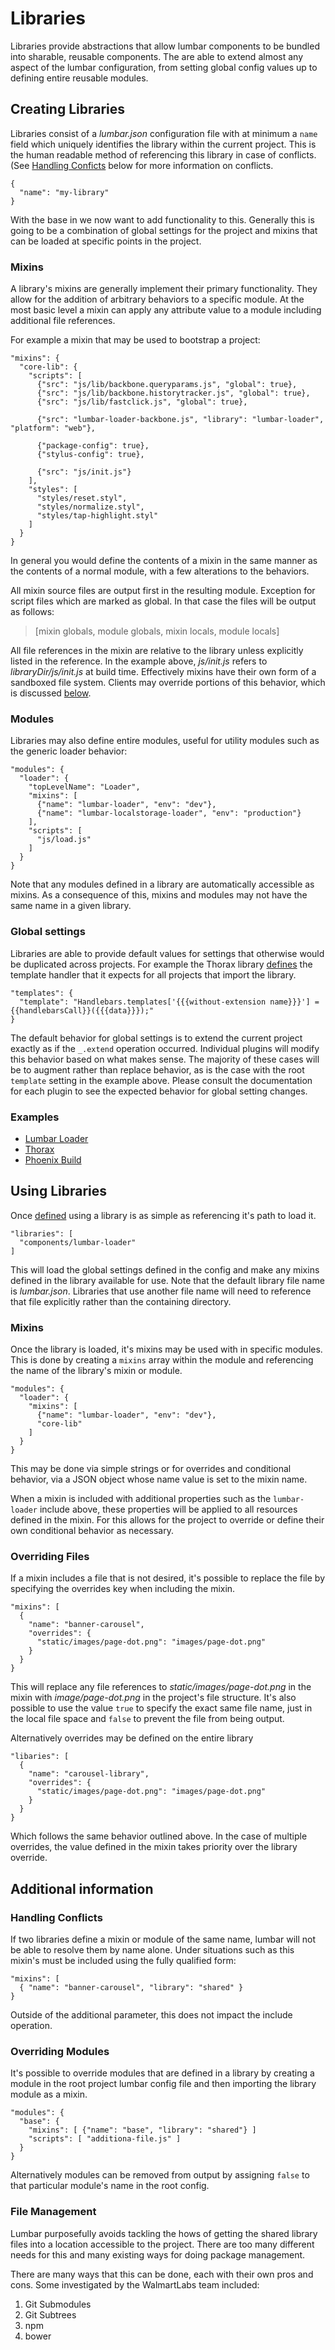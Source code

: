 # Libraries

Libraries provide abstractions that allow lumbar components to be bundled into sharable, reusable components. The are able to extend almost any aspect of the lumbar configuration, from setting global config values up to defining entire reusable modules.

## Creating Libraries

Libraries consist of a *lumbar.json* configuration file with at minimum a `name` field which uniquely identifies the library within the current project. This is the human readable method of referencing this library in case of conflicts. (See [Handling Conficts](#handling-conflicts) below for more information on conflicts.

    {
      "name": "my-library"
    }

With the base in we now want to add functionality to this. Generally this is going to be a combination of global settings for the project and mixins that can be loaded at specific points in the project.

### Mixins

A library's mixins are generally implement their primary functionality. They allow for the addition of arbitrary behaviors to a specific module. At the most basic level a mixin can apply any attribute value to a module including additional file references.

For example a mixin that may be used to bootstrap a project:

    "mixins": {
      "core-lib": {
        "scripts": [
          {"src": "js/lib/backbone.queryparams.js", "global": true},
          {"src": "js/lib/backbone.historytracker.js", "global": true},
          {"src": "js/lib/fastclick.js", "global": true},

          {"src": "lumbar-loader-backbone.js", "library": "lumbar-loader", "platform": "web"},

          {"package-config": true},
          {"stylus-config": true},

          {"src": "js/init.js"}
        ],
        "styles": [
          "styles/reset.styl",
          "styles/normalize.styl",
          "styles/tap-highlight.styl"
        ]
      }
    }

In general you would define the contents of a mixin in the same manner as the contents of a normal module, with a few alterations to the behaviors.

All mixin source files are output first in the resulting module. Exception for script files which are marked as global. In that case the files will be output as follows:

> [mixin globals, module globals, mixin locals, module locals]

All file references in the mixin are relative to the library unless explicitly listed in the reference. In the example above, *js/init.js* refers to *libraryDir/js/init.js* at build time. Effectively mixins have their own form of a sandboxed file system. Clients may override portions of this behavior, which is discussed [below](#overriding-files).


### Modules

Libraries may also define entire modules, useful for utility modules such as the generic loader behavior:

    "modules": {
      "loader": {
        "topLevelName": "Loader",
        "mixins": [
          {"name": "lumbar-loader", "env": "dev"},
          {"name": "lumbar-localstorage-loader", "env": "production"}
        ],
        "scripts": [
          "js/load.js"
        ]
      }
    }

Note that any modules defined in a library are automatically accessible as mixins. As a consequence of this, mixins and modules may not have the same name in a given library.

### Global settings

Libraries are able to provide default values for settings that otherwise would be duplicated across projects. For example the Thorax library [defines](https://github.com/walmartlabs/thorax/blob/master/lumbar.json#L73) the template handler that it expects for all projects that import the library.

    "templates": {
      "template": "Handlebars.templates['{{{without-extension name}}}'] = {{handlebarsCall}}({{{data}}});"
    }

The default behavior for global settings is to extend the current project exactly as if the `_.extend` operation occurred. Individual plugins will modify this behavior based on what makes sense. The majority of these cases will be to augment rather than replace behavior, as is the case with the root `template` setting in the example above. Please consult the documentation for each plugin to see the expected behavior for global setting changes.

### Examples

 - [Lumbar Loader](https://github.com/walmartlabs/lumbar-loader/blob/master/lumbar.json)
 - [Thorax](https://github.com/walmartlabs/thorax/blob/master/lumbar.json)
 - [Phoenix Build](https://github.com/walmartlabs/phoenix-build/blob/master/mixin/lumbar.json)

## Using Libraries

Once [defined](#creating-libraries) using a library is as simple as referencing it's path to load it.

    "libraries": [
      "components/lumbar-loader"
    ]

This will load the global settings defined in the config and make any mixins defined in the library available for use. Note that the default library file name is *lumbar.json*. Libraries that use another file name will need to reference that file explicitly rather than the containing directory.

### Mixins

Once the library is loaded, it's mixins may be used with in specific modules. This is done by creating a `mixins` array within the module and referencing the name of the library's mixin or module.

    "modules": {
      "loader": {
        "mixins": [
          {"name": "lumbar-loader", "env": "dev"},
          "core-lib"
        ]
      }
    }

This may be done via simple strings or for overrides and conditional behavior, via a JSON object whose name value is set to the mixin name.

When a mixin is included with additional properties such as the `lumbar-loader` include above, these properties will be applied to all resources defined in the mixin. For this allows for the project to override or define their own conditional behavior as necessary.

### Overriding Files

If a mixin includes a file that is not desired, it's possible to replace the file by specifying the overrides key when including the mixin.

    "mixins": [
      {
        "name": "banner-carousel",
        "overrides": {
          "static/images/page-dot.png": "images/page-dot.png"
        }
      }
    }

This will replace any file references to *static/images/page-dot.png* in the mixin with *image/page-dot.png* in the project's file structure. It's also possible to use the value `true` to specify the exact same file name, just in the local file space and `false` to prevent the file from being output.

Alternatively overrides may be defined on the entire library

    "libaries": [
      {
        "name": "carousel-library",
        "overrides": {
          "static/images/page-dot.png": "images/page-dot.png"
        }
      }
    }

Which follows the same behavior outlined above. In the case of multiple overrides, the value defined in the mixin takes priority over the library override.

## Additional information

### Handling Conflicts

If two libraries define a mixin or module of the same name, lumbar will not be able to resolve them by name alone. Under situations such as this mixin's must be included using the fully qualified form:

    "mixins": [
      { "name": "banner-carousel", "library": "shared" }
    }

Outside of the additional parameter, this does not impact the include operation.

### Overriding Modules

It's possible to override modules that are defined in a library by creating a module in the root project lumbar config file and then importing the library module as a mixin.

    "modules": {
      "base": {
        "mixins": [ {"name": "base", "library": "shared"} ]
        "scripts": [ "additiona-file.js" ]
      }
    }

Alternatively modules can be removed from output by assigning `false` to that particular module's name in the root config.

### File Management

Lumbar purposefully avoids tackling the hows of getting the shared library files into a location accessible to the project. There are too many different needs for this and many existing ways for doing package management.

There are many ways that this can be done, each with their own pros and cons. Some investigated by the WalmartLabs team included:

1. Git Submodules
1. Git Subtrees
1. npm
1. bower

